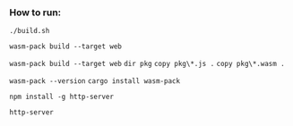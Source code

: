 ### How to run:
`./build.sh`

`wasm-pack build --target web`

`wasm-pack build --target web`
`dir pkg`
`copy pkg\*.js .`
`copy pkg\*.wasm .`

`wasm-pack --version`
`cargo install wasm-pack`

`npm install -g http-server`

`http-server`
